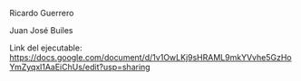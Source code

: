 Ricardo Guerrero

Juan José Builes

Link del ejecutable: https://docs.google.com/document/d/1v1OwLKj9sHRAML9mkYVvhe5GzHoYmZyqxl1AaEiChUs/edit?usp=sharing
